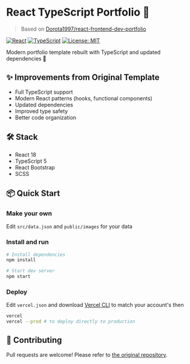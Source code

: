 # React TypeScript Portfolio 🎯

> Based on [Dorota1997/react-frontend-dev-portfolio](https://github.com/Dorota1997/react-frontend-dev-portfolio)

[![React](https://img.shields.io/badge/React-18.x-blue)](https://reactjs.org/)
[![TypeScript](https://img.shields.io/badge/TypeScript-5.x-blue)](https://www.typescriptlang.org/)
[![License: MIT](https://img.shields.io/badge/License-MIT-yellow.svg)](https://opensource.org/licenses/MIT)

Modern portfolio template rebuilt with TypeScript and updated dependencies 🚀

## ✨ Improvements from Original Template

- Full TypeScript support
- Modern React patterns (hooks, functional components)
- Updated dependencies
- Improved type safety
- Better code organization

## 🛠 Stack

- React 18
- TypeScript 5
- React Bootstrap
- SCSS

## 📦 Quick Start

### Make your own

Edit `src/data.json` and `public/images` for your data

### Install and run

```bash
# Install dependencies
npm install

# Start dev server
npm start
```

### Deploy

Edit `vercel.json` and download [Vercel CLI](https://vercel.com/docs/cli) to match your account's then

```bash
vercel
vercel --prod # to deploy directly to production
```

## 🤝 Contributing

Pull requests are welcome! Please refer to [the original repository](https://github.com/Dorota1997/react-frontend-dev-portfolio).
